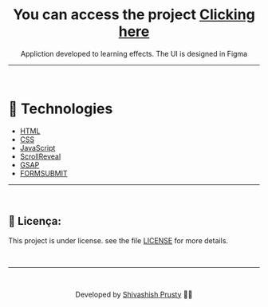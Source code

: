<h1 align="center">You can access the project <a href="https://PS-Verse.netlify.app/" target="_blank">Clicking here</a></h1>

<p align="center">Appliction developed to learning effects. The UI is designed in Figma </p>

---

</br>

# 🚀 Technologies

- [HTML](https://www.w3schools.com/html/)
- [CSS](https://www.w3schools.com/css/)
- [JavaScript](https://developer.mozilla.org/en-US/docs/Web/JavaScript)
- [ScrollReveal](https://scrollrevealjs.org/)
- [GSAP](https://greensock.com/gsap/)
- [FORMSUBMIT](https://formsubmit.co/)

---

<br/>

## 📝 Licença:

This project is under license. see the file [LICENSE](LICENSE.md) for more details.

<br/>

---

<br/>

<p align="center"> Developed by <a href="https://github.com/PrShivashish">Shivashish Prusty</a> ✌🏼</p>
